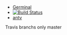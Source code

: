 - [Germinal](https://shonesinglone.github.io/germinal/)
- [![Build Status](https://app.travis-ci.com/ShoneSingLone/germinal.svg?branch=master)](https://app.travis-ci.com/ShoneSingLone/germinal)
- [antv](https://2x.antdv.com/docs/vue/introduce-cn/)

Travis branchs only master
